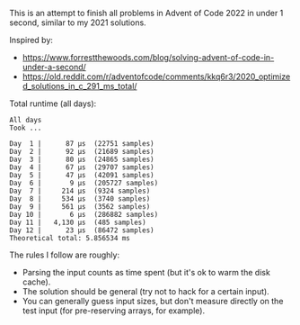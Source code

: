 This is an attempt to finish all problems in Advent of Code 2022 in under 1 second, similar
to my 2021 solutions.

Inspired by:
* https://www.forrestthewoods.com/blog/solving-advent-of-code-in-under-a-second/
* https://old.reddit.com/r/adventofcode/comments/kkq6r3/2020_optimized_solutions_in_c_291_ms_total/


Total runtime (all days):
```
All days
Took ...
```

```
Day  1 |      87 µs  (22751 samples)
Day  2 |      92 µs  (21689 samples)
Day  3 |      80 µs  (24865 samples)
Day  4 |      67 µs  (29707 samples)
Day  5 |      47 µs  (42091 samples)
Day  6 |       9 µs  (205727 samples)
Day  7 |     214 µs  (9324 samples)
Day  8 |     534 µs  (3740 samples)
Day  9 |     561 µs  (3562 samples)
Day 10 |       6 µs  (286882 samples)
Day 11 |   4,130 µs  (485 samples)
Day 12 |      23 µs  (86472 samples)
Theoretical total: 5.856534 ms
```

The rules I follow are roughly:
* Parsing the input counts as time spent (but it's ok to warm the disk cache).
* The solution should be general (try not to hack for a certain input).
* You can generally guess input sizes, but don't measure directly on the test input (for pre-reserving arrays, for example).
